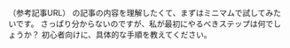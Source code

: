 （参考記事URL）
の記事の内容を理解したくて、まずはミニマムで試してみたいです。
さっぱり分からないのですが、私が最初にやるべきステップは何でしょうか？
初心者向けに、具体的な手順を教えてください。
